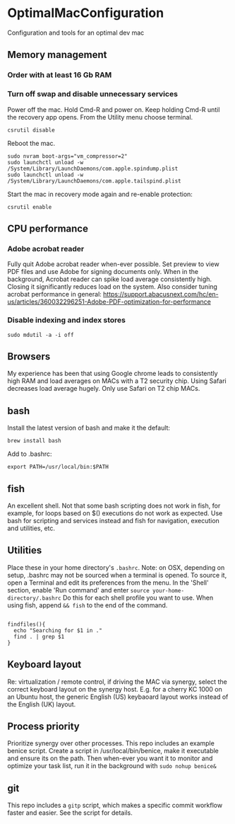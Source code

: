 # OptimalMacConfiguration
Configuration and tools for an optimal dev mac

## Memory management

### Order with at least 16 Gb RAM

### Turn off swap and disable unnecessary services

Power off the mac. Hold Cmd-R and power on. Keep holding Cmd-R until the recovery app opens. From the Utility menu choose terminal.

```
csrutil disable
```

Reboot the mac.

```
sudo nvram boot-args="vm_compressor=2"
sudo launchctl unload -w /System/Library/LaunchDaemons/com.apple.spindump.plist
sudo launchctl unload -w /System/Library/LaunchDaemons/com.apple.tailspind.plist
```

Start the mac in recovery mode again and re-enable protection:

```
csrutil enable
```

## CPU performance

### Adobe acrobat reader

Fully quit Adobe acrobat reader when-ever possible. Set preview to view PDF files and use Adobe for signing documents only. When in the background, Acrobat reader can spike load average consistently high. Closing it significantly reduces load on the system. Also consider tuning acrobat performance in general: https://support.abacusnext.com/hc/en-us/articles/360032296251-Adobe-PDF-optimization-for-performance

### Disable indexing and index stores

```
sudo mdutil -a -i off

```

## Browsers

My experience has been that using Google chrome leads to consistently high RAM and load averages on MACs with a T2 security chip. Using Safari decreases load average hugely. Only use Safari on T2 chip MACs.

## bash

Install the latest version of bash and make it the default:

```
brew install bash
```

Add to .bashrc:

```
export PATH=/usr/local/bin:$PATH
```

## fish

An excellent shell. Not that some bash scripting does not work in fish, for example, for loops based on $() executions do not work as expected. Use bash for scripting and services instead and fish for navigation, execution and utilities, etc.

## Utilities

Place these in your home directory's ```.bashrc```. Note: on OSX, depending on setup, .bashrc may not be sourced when a terminal is opened. To source it, open a Terminal and edit its preferences from the menu. In the 'Shell' section, enable 'Run command' and enter ```source your-home-directory/.bashrc``` Do this for each shell profile you want to use. When using fish, append ```&& fish``` to the end of the command.
```

findfiles(){
  echo "Searching for $1 in ."
  find . | grep $1
}
```

## Keyboard layout

Re: virtualization / remote control, if driving the MAC via synergy, select the correct keyboard layout on the synergy host. E.g. for a cherry KC 1000 on an Ubuntu host, the generic English (US) keybaoard layout works instead of the English (UK) layout.

## Process priority

Prioritize synergy over other processes. This repo includes an example benice script. Create a script in /usr/local/bin/benice, make it executable and ensure its on the path. Then when-ever you want it to monitor and optimize your task list, run it in the background with ```sudo nohup benice&```

## git

This repo includes a ```gitp``` script, which makes a specific commit workflow faster and easier. See the script for details.
